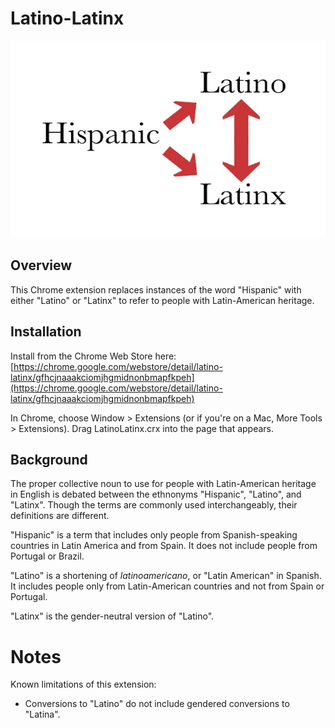 Latino-Latinx
=============
![Arrows pointing away from "Hispanic" toward "Latino" and "Latina"](/chrome_pic.jpg)

Overview
--------
This Chrome extension replaces instances of the word "Hispanic" with either "Latino" or "Latinx" to refer to people with Latin-American heritage. 

Installation
------------
Install from the Chrome Web Store here: [https://chrome.google.com/webstore/detail/latino-latinx/gfhcjnaaakciomjhgmidnonbmapfkpeh](https://chrome.google.com/webstore/detail/latino-latinx/gfhcjnaaakciomjhgmidnonbmapfkpeh)

In Chrome, choose Window > Extensions (or if you're on a Mac, More Tools > Extensions).  Drag LatinoLatinx.crx into the page that appears.

Background
----------
The proper collective noun to use for people with Latin-American heritage in English is debated between the ethnonyms "Hispanic", "Latino", and "Latinx". Though the terms are commonly used interchangeably, their definitions are different.  

"Hispanic" is a term that includes only people from Spanish-speaking countries in Latin America and from Spain. It does not include people from Portugal or Brazil. 

"Latino" is a shortening of *latinoamericano*, or "Latin American" in Spanish. It includes people only from Latin-American countries and not from Spain or Portugal.

"Latinx" is the gender-neutral version of "Latino".

Notes
=====
Known limitations of this extension:
- Conversions to "Latino" do not include gendered conversions to "Latina".
